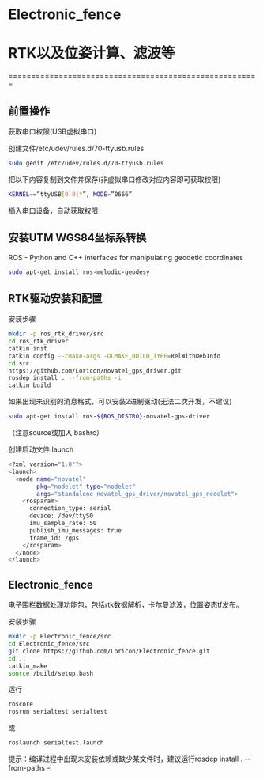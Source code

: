 # Electronic_fence


# RTK以及位姿计算、滤波等
=======================================================

## 前置操作

获取串口权限(USB虚拟串口)

创建文件/etc/udev/rules.d/70-ttyusb.rules
```bash
sudo gedit /etc/udev/rules.d/70-ttyusb.rules
```
把以下内容复制到文件并保存(非虚拟串口修改对应内容即可获取权限)
```bash
KERNEL==”ttyUSB[0-9]*”, MODE=”0666”
```
插入串口设备，自动获取权限


## 安装UTM WGS84坐标系转换

ROS - Python and C++ interfaces for manipulating geodetic coordinates

```bash
sudo apt-get install ros-melodic-geodesy
```



## RTK驱动安装和配置

安装步骤

```bash
mkdir -p ros_rtk_driver/src
cd ros_rtk_driver
catkin init
catkin config --cmake-args -DCMAKE_BUILD_TYPE=RelWithDebInfo
cd src
https://github.com/Loricon/novatel_gps_driver.git
rosdep install . --from-paths -i
catkin build
```
如果出现未识别的消息格式，可以安装2进制驱动(无法二次开发，不建议)

```bash
sudo apt-get install ros-${ROS_DISTRO}-novatel-gps-driver
```

（注意source或加入.bashrc）

创建启动文件.launch

```bash
<?xml version="1.0"?>
<launch>
  <node name="novatel"
        pkg="nodelet" type="nodelet"
        args="standalone novatel_gps_driver/novatel_gps_nodelet">
    <rosparam>
      connection_type: serial
      device: /dev/ttyS0
      imu_sample_rate: 50
      publish_imu_messages: true
      frame_id: /gps
    </rosparam>
  </node>
</launch>


```





## Electronic_fence
电子围栏数据处理功能包，包括rtk数据解析，卡尔曼滤波，位置姿态tf发布。

安装步骤

```bash
mkdir -p Electronic_fence/src
cd Electronic_fence/src
git clone https://github.com/Loricon/Electronic_fence.git
cd ..
catkin_make
source /build/setup.bash
```
运行
```bash
roscore
rosrun serialtest serialtest
```
或
```bash
roslaunch serialtest.launch 
```

提示：编译过程中出现未安装依赖或缺少某文件时，建议运行rosdep install . --from-paths -i

